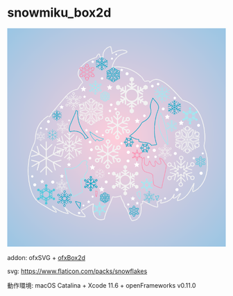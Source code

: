 # snowmiku_box2d

![](https://github.com/yuyurigi/snowmiku_box2d/blob/master/20200824034057%23%23.png)

addon: ofxSVG + [ofxBox2d](https://github.com/vanderlin/ofxBox2d/)

svg: https://www.flaticon.com/packs/snowflakes

動作環境: macOS Catalina + Xcode 11.6 + openFrameworks v0.11.0
